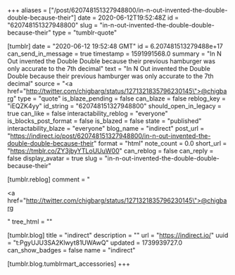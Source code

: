 +++
aliases = ["/post/620748151327948800/in-n-out-invented-the-double-double-because-their"]
date = 2020-06-12T19:52:48Z
id = "620748151327948800"
slug = "in-n-out-invented-the-double-double-because-their"
type = "tumblr-quote"

[tumblr]
date = "2020-06-12 19:52:48 GMT"
id = 6.207481513279488e+17
can_send_in_message = true
timestamp = 1591991568.0
summary = "In N Out invented the Double Double because their previous hamburger was only accurate to the 7th decimal"
text = "In N Out invented the Double Double because their previous hamburger was only accurate to the 7th decimal"
source = "<a href=\"http://twitter.com/chigbarg/status/1271321835796230145\">@chigbarg</a>"
type = "quote"
is_blaze_pending = false
can_blaze = false
reblog_key = "iEQZK4yy"
id_string = "620748151327948800"
should_open_in_legacy = true
can_like = false
interactability_reblog = "everyone"
is_blocks_post_format = false
is_blazed = false
state = "published"
interactability_blaze = "everyone"
blog_name = "indirect"
post_url = "https://indirect.io/post/620748151327948800/in-n-out-invented-the-double-double-because-their"
format = "html"
note_count = 0.0
short_url = "https://tmblr.co/ZY3jbyYTLoUUuW00"
can_reblog = false
can_reply = false
display_avatar = true
slug = "in-n-out-invented-the-double-double-because-their"

[tumblr.reblog]
comment = "<p><a href=\"http://twitter.com/chigbarg/status/1271321835796230145\">@chigbarg</a></p>"
tree_html = ""

[tumblr.blog]
title = "indirect"
description = ""
url = "https://indirect.io/"
uuid = "t:PgyUJU3SA2Klwyt81UWAwQ"
updated = 1739939727.0
can_show_badges = false
name = "indirect"

[tumblr.blog.tumblrmart_accessories]
+++
